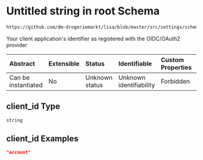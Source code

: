 # Untitled string in root Schema

```txt
https://github.com/dm-drogeriemarkt/lisa/blob/master/src/settings/schema.json#/properties/oidc_auth/properties/client_id
```

Your client application's identifier as registered with the OIDC/OAuth2 provider

| Abstract            | Extensible | Status         | Identifiable            | Custom Properties | Additional Properties | Access Restrictions | Defined In                                                                               |
| :------------------ | :--------- | :------------- | :---------------------- | :---------------- | :-------------------- | :------------------ | :--------------------------------------------------------------------------------------- |
| Can be instantiated | No         | Unknown status | Unknown identifiability | Forbidden         | Allowed               | none                | [settings.schema.json\*](../../src/settings/settings.schema.json "open original schema") |

## client\_id Type

`string`

## client\_id Examples

```json
"account"
```
